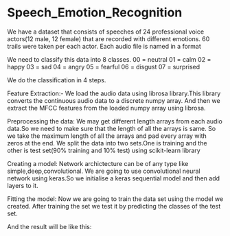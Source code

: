 # Speech_Emotion_Recognition
We have a dataset that consists of speeches of 24 professional voice actors(12 male, 12 female) that are recorded with different emotions.
60 trails were taken per each actor. Each audio file is named in a format

We need to classify this data into 8 classes.
00 = neutral
01 = calm 
02 = happy 
03 = sad 
04 = angry 
05 = fearful 
06 = disgust 
07 = surprised

We do the classification in 4 steps.

Feature Extraction:-
We load the audio data using librosa library.This library converts the continuous audio data to a discrete numpy array.
And then we extract the MFCC features from the loaded numpy array using librosa.

Preprocessing the data:
We may get different length arrays from each audio data.So we need to make sure that the length of all the arrays is same.
So we take the maximum length of all the arrays and pad every array with zeros at the end.
We split the data into two sets.One is training and the other is test set(90% training and 10% test) using scikit-learn library

Creating a model:
Network archictecture can be of any type like simple,deep,convolutional.
We are going to use convolutional neural network using keras.So we initialise a keras sequential model and then add layers to it.

Fitting the model:
Now we are going to train the data set using the model we created.
After training the set we test it by predicting the classes of the test set.

And the result will be like this:
